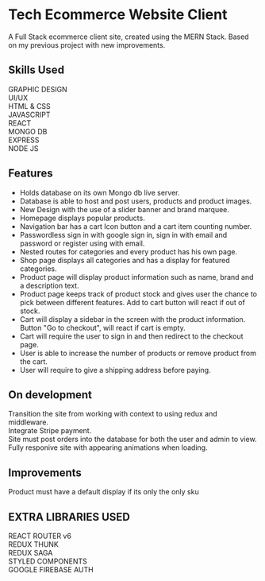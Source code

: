 # Tech Ecommerce Website Client

A Full Stack ecommerce client site, created using the MERN Stack. Based on my previous project with new improvements.

## Skills Used

GRAPHIC DESIGN
</br>
UI/UX
</br>
HTML & CSS
</br>
JAVASCRIPT
</br>
REACT
</br>
MONGO DB
</br>
EXPRESS
</br>
NODE JS

## Features

- Holds database on its own Mongo db live server.
- Database is able to host and post users, products and product images.
- New Design with the use of a slider banner and brand marquee.
- Homepage displays popular products.
- Navigation bar has a cart Icon button and a cart item counting number.
- Passwordless sign in with google sign in, sign in with email and password or register using with email.
- Nested routes for categories and every product has his own page.
- Shop page displays all categories and has a display for featured categories.
- Product page will display product information such as name, brand and a description text.
- Product page keeps track of product stock and gives user the chance to pick between different features. Add to cart button will react if out of stock.
- Cart will display a sidebar in the screen with the product information. Button "Go to checkout", will react if cart is empty.
- Cart will require the user to sign in and then redirect to the checkout page.
- User is able to increase the number of products or remove product from the cart.
- User will require to give a shipping address before paying.

## On development

Transition the site from working with context to using redux and middleware.
</br>
Integrate Stripe payment.
</br>
Site must post orders into the database for both the user and admin to view.
</br>
Fully responive site with appearing animations when loading.
</br>

## Improvements

Product must have a default display if its only the only sku

## EXTRA LIBRARIES USED

REACT ROUTER v6
</br>
REDUX THUNK
</br>
REDUX SAGA
</br>
STYLED COMPONENTS
</br>
GOOGLE FIREBASE AUTH
